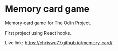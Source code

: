 # Memory card game

Memory card game for The Odin Project.

First project using React hooks.

Live link: https://chriswu77.github.io/memory-card/
